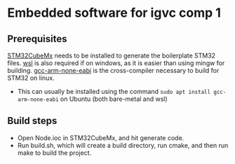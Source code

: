 # Embedded software for igvc comp 1

## Prerequisites
[STM32CubeMx](https://www.st.com/en/development-tools/stm32cubemx.html) needs to be installed to generate the boilerplate STM32 files.
[wsl](https://docs.microsoft.com/en-us/windows/wsl/) is also required if on windows, as it is easier than using mingw for building.
[gcc-arm-none-eabi](https://developer.arm.com/tools-and-software/open-source-software/developer-tools/gnu-toolchain/gnu-rm/downloads) is the cross-compiler necessary to build for STM32 on linux.
- This can usually be installed using the command `sudo apt install gcc-arm-none-eabi` on Ubuntu (both bare-metal and wsl)

## Build steps
- Open Node.ioc in STM32CubeMx, and hit generate code.
- Run build.sh, which will create a build directory, run cmake, and then run make to build the project.
